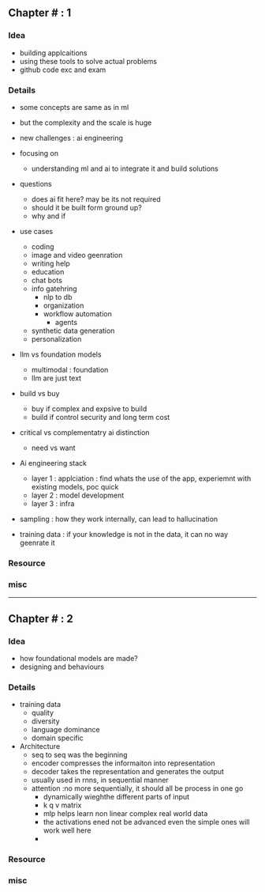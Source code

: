## Chapter # : 1
### Idea
- building applcaitions
- using these tools to solve actual problems
- github code exc and exam

### Details
- some concepts are same as in ml
- but the complexity and the scale is huge
- new challenges : ai engineering
- focusing on
    - understanding ml and ai to integrate it and build solutions
- questions 
    - does ai fit here? may be its not required
    - should it be built form ground up?
    - why and if
- use cases
    - coding
    - image and video geenration
    - writing help
    - education 
    - chat bots
    - info gatehring
        - nlp to db
        - organization
        - workflow automation
            - agents
    - synthetic data generation
    - personalization
- llm vs foundation models
    - multimodal : foundation
    - llm are just text
- build vs buy
    - buy if complex and expsive to build
    - build if control security and long term cost 
- critical vs complementatry ai distinction
    - need vs want
- Ai engineering stack
    - layer 1 : applciation : find whats the use of the app, experiemnt with existing models, poc quick
    - layer 2 : model development 
    - layer 3 : infra

- sampling : how they work internally, can lead to hallucination
- training data :  if your knowledge is not in the data, it can no way geenrate it
    
### Resource


### misc

---

## Chapter # : 2
### Idea
- how foundational models are made?
- designing and behaviours

### Details
- training data
    - quality
    - diversity
    - language dominance
    - domain specific
- Architecture
    - seq to seq was the beginning
    - encoder compresses the informaiton into representation
    - decoder takes the representation and generates the output
    - usually used in rnns, in sequential manner
    - attention  :no more sequentially, it should all be process in one go
        - dynamically wieghthe different parts of input
        - k q v matrix
        - mlp helps learn non linear complex real world data
        - the activations ened not be advanced even the simple ones will work well here
        - 

### Resource


### misc
